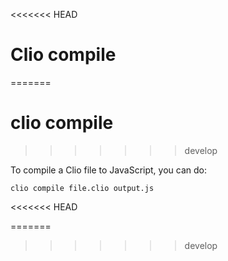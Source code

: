 <<<<<<< HEAD
# Clio compile
=======
# clio compile
>>>>>>> develop

To compile a Clio file to JavaScript, you can do:

```text
clio compile file.clio output.js
```
<<<<<<< HEAD

=======
>>>>>>> develop
